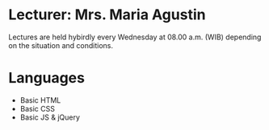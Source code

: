 # Lecturer: Mrs. Maria Agustin
Lectures are held hybirdly every Wednesday at 08.00 a.m. (WIB) depending on the situation and conditions.

# Languages
- Basic HTML
- Basic CSS
- Basic JS & jQuery